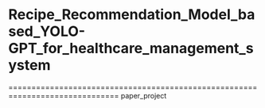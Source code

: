 # Recipe_Recommendation_Model_based_YOLO-GPT_for_healthcare_management_system
==============================================================================
paper_project
